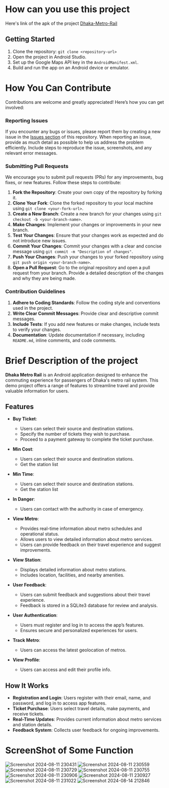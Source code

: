 # How can you use this project
Here's link of the apk of the project [Dhaka-Metro-Rail](https://drive.google.com/drive/folders/1oMylquyUkt97BCs0rF2ckfUsx-Fqx6WK?usp=sharing)
## Getting Started

1. Clone the repository: `git clone <repository-url>`
2. Open the project in Android Studio.
3. Set up the Google Maps API key in the `AndroidManifest.xml`.
4. Build and run the app on an Android device or emulator.
   
# How You Can Contribute

Contributions are welcome and greatly appreciated! Here’s how you can get involved:

### Reporting Issues

If you encounter any bugs or issues, please report them by creating a new issue in the [Issues section](link-to-your-issues-page) of this repository. When reporting an issue, provide as much detail as possible to help us address the problem efficiently. Include steps to reproduce the issue, screenshots, and any relevant error messages.

### Submitting Pull Requests

We encourage you to submit pull requests (PRs) for any improvements, bug fixes, or new features. Follow these steps to contribute:

1. **Fork the Repository**: Create your own copy of the repository by forking it.
2. **Clone Your Fork**: Clone the forked repository to your local machine using `git clone <your-fork-url>`.
3. **Create a New Branch**: Create a new branch for your changes using `git checkout -b <your-branch-name>`.
4. **Make Changes**: Implement your changes or improvements in your new branch.
5. **Test Your Changes**: Ensure that your changes work as expected and do not introduce new issues.
6. **Commit Your Changes**: Commit your changes with a clear and concise message using `git commit -m "Description of changes"`.
7. **Push Your Changes**: Push your changes to your forked repository using `git push origin <your-branch-name>`.
8. **Open a Pull Request**: Go to the original repository and open a pull request from your branch. Provide a detailed description of the changes and why they are being made.

### Contribution Guidelines

1. **Adhere to Coding Standards**: Follow the coding style and conventions used in the project.
2. **Write Clear Commit Messages**: Provide clear and descriptive commit messages.
3. **Include Tests**: If you add new features or make changes, include tests to verify your changes.
4. **Documentation**: Update documentation if necessary, including `README.md`, inline comments, and code comments.

# Brief Description of the project
**Dhaka Metro Rail** is an Android application designed to enhance the commuting experience for passengers of Dhaka's metro rail system. This demo project offers a range of features to streamline travel and provide valuable information for users.

## Features

- **Buy Ticket**: 
  - Users can select their source and destination stations.
  - Specify the number of tickets they wish to purchase.
  - Proceed to a payment gateway to complete the ticket purchase.
- **Min Cost**: 
  - Users can select their source and destination stations.
  - Get the station list
- **Min Time**: 
  - Users can select their source and destination stations.
  - Get the station list
- **In Danger**: 
  - Users can contact with the authority in case of emergency.
- **View Metro**:
  - Provides real-time information about metro schedules and operational status.
  - Allows users to view detailed information about metro services.
  - Users can provide feedback on their travel experience and suggest improvements.

- **View Station**:
  - Displays detailed information about metro stations.
  - Includes location, facilities, and nearby amenities.

- **User Feedback**:
  - Users can submit feedback and suggestions about their travel experience.
  - Feedback is stored in a SQLite3 database for review and analysis.

- **User Authentication**:
  - Users must register and log in to access the app’s features.
  - Ensures secure and personalized experiences for users.
- **Track Metro**: 
  - Users can access the latest geolocation of metros.
- **View Profile**: 
  - Users can access and edit their profile info.
## How It Works

- **Registration and Login**: Users register with their email, name, and password, and log in to access app features.
- **Ticket Purchase**: Users select travel details, make payments, and receive tickets.
- **Real-Time Updates**: Provides current information about metro services and station details.
- **Feedback System**: Collects user feedback for ongoing improvements.
# ScreenShot of Some Function
![Screenshot 2024-08-11 230431](https://github.com/user-attachments/assets/74c35915-a16a-4c23-9fc5-d0619791cf99)
![Screenshot 2024-08-11 230559](https://github.com/user-attachments/assets/878d1560-c1f5-4c49-95a2-c2a6afde5a34)
![Screenshot 2024-08-11 230729](https://github.com/user-attachments/assets/42783f8a-87cf-4e23-a1c9-d351755c9f90)
![Screenshot 2024-08-11 230755](https://github.com/user-attachments/assets/9ff96688-3f05-4e81-b650-a82a3598b91f)
![Screenshot 2024-08-11 230906](https://github.com/user-attachments/assets/1e6ae97a-5969-47dd-95dc-5472c38ec3aa)
![Screenshot 2024-08-11 230927](https://github.com/user-attachments/assets/d140c8bd-94e5-49dc-8c19-eb70f82b5bce)
![Screenshot 2024-08-11 231022](https://github.com/user-attachments/assets/64381127-ac7c-45ac-8a2d-4b18e1315416)
![Screenshot 2024-08-14 212846](https://github.com/user-attachments/assets/ef52b6bc-a7d3-441a-b4c1-8401a2e6a04c)

